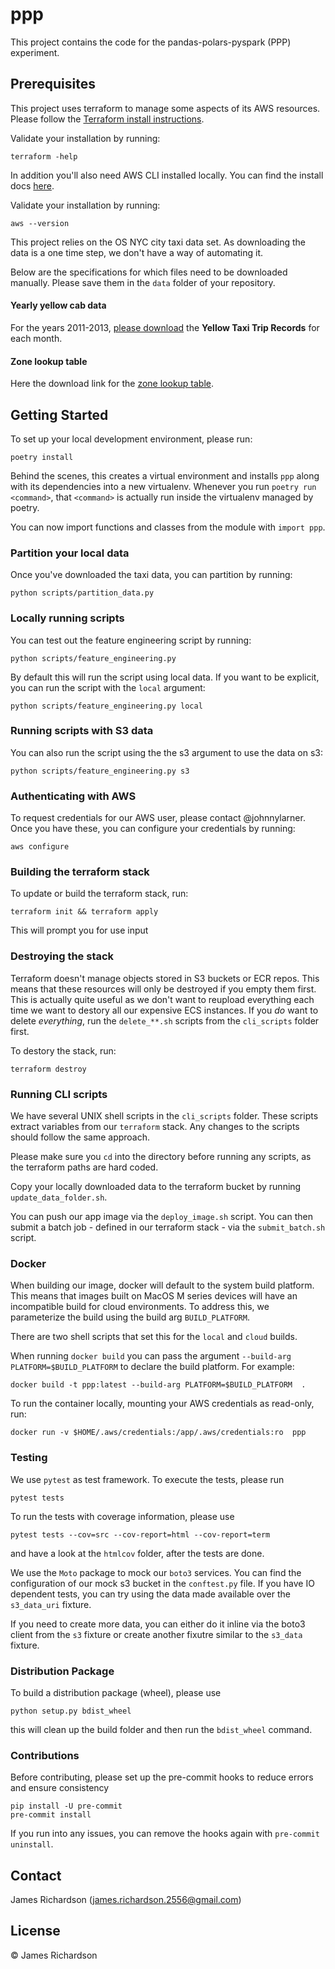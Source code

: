 # ppp

This project contains the code for the pandas-polars-pyspark (PPP) experiment.

## Prerequisites
This project uses terraform to manage some aspects of its AWS resources.
Please follow the [Terraform install instructions](https://developer.hashicorp.com/terraform/tutorials/aws-get-started/install-cli).

Validate your installation by running:

    terraform -help


In addition you'll also need AWS CLI installed locally. You can find the install docs [here](https://docs.aws.amazon.com/cli/latest/userguide/getting-started-install.html).

Validate your installation by running:

    aws --version


This project relies on the OS NYC city taxi data set. As downloading the data is a one time step, we don't have a way of automating it.

Below are the specifications for which files need to be downloaded manually. Please save them in the `data` folder of your repository.

#### Yearly yellow cab data
For the years 2011-2013, [please download](https://www.nyc.gov/site/tlc/about/tlc-trip-record-data.page) the __Yellow Taxi Trip Records__ for each month.

#### Zone lookup table
Here the download link for the [zone lookup table](https://d37ci6vzurychx.cloudfront.net/misc/taxi+_zone_lookup.csv).

## Getting Started

To set up your local development environment, please run:

    poetry install

Behind the scenes, this creates a virtual environment and installs `ppp` along with its dependencies into a new virtualenv. Whenever you run `poetry run <command>`, that `<command>` is actually run inside the virtualenv managed by poetry.

You can now import functions and classes from the module with `import ppp`.


### Partition your local data
Once you've downloaded the taxi data, you can partition by running:

    python scripts/partition_data.py

### Locally running scripts
You can test out the feature engineering script by running:

    python scripts/feature_engineering.py

By default this will run the script using local data. If you want to be explicit, you can run the script with the `local` argument:

    python scripts/feature_engineering.py local


### Running scripts with S3 data
You can also run the script using the the s3 argument to use the data on s3:

    python scripts/feature_engineering.py s3


### Authenticating with AWS
To request credentials for our AWS user, please contact @johnnylarner. Once you have these, you can configure your credentials by running:

    aws configure

### Building the terraform stack
To update or build the terraform stack, run:

    terraform init && terraform apply

This will prompt you for use input

### Destroying the stack
Terraform doesn't manage objects stored in S3 buckets or ECR repos. This means that these resources will only be destroyed if you empty them first. This is actually quite useful as we don't want to reupload everything each time we want to destory all our expensive ECS instances. If you _do_ want to delete _everything_, run the `delete_**.sh` scripts from the `cli_scripts` folder first.

To destory the stack, run:

    terraform destroy

### Running CLI scripts
We have several UNIX shell scripts in the `cli_scripts` folder. These scripts extract variables from our `terraform` stack. Any changes to the scripts should follow the same approach.

Please make sure you `cd` into the directory before running any scripts, as the terraform paths are hard coded.

Copy your locally downloaded data to the terraform bucket by running `update_data_folder.sh`.

You can push our app image via the `deploy_image.sh` script. You can then submit a batch job - defined in our terraform stack - via the `submit_batch.sh` script.


### Docker
When building our image, docker will default to the system build platform. This means that images built on MacOS M series devices will have an incompatible build for cloud environments. To address this, we parameterize the build using the build arg `BUILD_PLATFORM`.

There are two shell scripts that set this for the `local` and `cloud` builds.

When running `docker build` you can pass the argument `--build-arg PLATFORM=$BUILD_PLATFORM` to declare the build platform. For example:


    docker build -t ppp:latest --build-arg PLATFORM=$BUILD_PLATFORM  .


To run the container locally, mounting your AWS credentials as read-only, run:

    docker run -v $HOME/.aws/credentials:/app/.aws/credentials:ro  ppp


### Testing

We use `pytest` as test framework. To execute the tests, please run

    pytest tests

To run the tests with coverage information, please use

    pytest tests --cov=src --cov-report=html --cov-report=term

and have a look at the `htmlcov` folder, after the tests are done.

We use the `Moto` package to mock our `boto3` services. You can find the configuration of our mock s3 bucket in the `conftest.py` file. If you have IO dependent tests, you can try using the data made available over the `s3_data_uri` fixture.

If you need to create more data, you can either do it inline via the boto3 client from the `s3` fixture or create another fixutre similar to the `s3_data` fixture.

### Distribution Package

To build a distribution package (wheel), please use

    python setup.py bdist_wheel

this will clean up the build folder and then run the `bdist_wheel` command.

### Contributions

Before contributing, please set up the pre-commit hooks to reduce errors and ensure consistency

    pip install -U pre-commit
    pre-commit install

If you run into any issues, you can remove the hooks again with `pre-commit uninstall`.

## Contact

James Richardson (james.richardson.2556@gmail.com)

## License

© James Richardson
